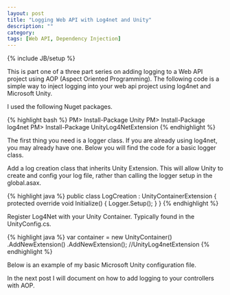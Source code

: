 ```yaml
---
layout: post
title: "Logging Web API with Log4net and Unity"
description: ""
category: 
tags: [Web API, Dependency Injection]
---
```

{% include JB/setup %}

This is part one of a three part series on adding logging to a Web API project using AOP (Aspect Oriented Programming). The following code is a simple way to inject logging into your web api project using log4net and Microsoft Unity.

I used the following Nuget packages.

{% highlight bash %}
PM> Install-Package Unity
PM> Install-Package log4net
PM> Install-Package UnityLog4NetExtension
{% endhighlight %}

The first thing you need is a logger class. If you are already using log4net, you may already have one. Below you will find the code for a basic logger class.

<script src="https://gist.github.com/davidbreyer/7cc138efbc7c7932a053.js"></script>

Add a log creation class that inherits Unity Extension. This will allow Unity to create and config your log file, rather than calling the logger setup in the global.asax.

{% highlight java %}
public class LogCreation : UnityContainerExtension
{
     protected override void Initialize()
     {
         Logger.Setup();
     }
}
{% endhighlight %}

Register Log4Net with your Unity Container. Typically found in the UnityConfig.cs.


{% highlight java %}
var container =  new UnityContainer()
                .AddNewExtension<LogCreation>()
                .AddNewExtension<Log4NetExtension>(); //UnityLog4netExtension
{% endhighlight %}

Below is an example of my basic Microsoft Unity configuration file.

<script src="https://gist.github.com/davidbreyer/498cc8d427cdfb855f36.js"></script>

In the next post I will document on how to add logging to your controllers with AOP.